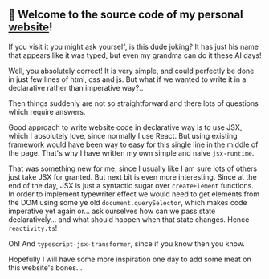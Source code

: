 ## 👋 Welcome to the source code of my personal [website](https://olehlutsenko.com)!

If you visit it you might ask yourself, is this dude joking? It has just his name that appears like it was typed, but even my grandma can do it these AI days! 

Well, you absolutely correct! It is very simple, and could perfectly be done in just few lines of html, css and js. But what if we wanted to write it in a declarative rather than imperative way?.. 

Then things suddenly are not so straightforward and there lots of questions which require answers. 

Good approach to write website code in declarative way is to use JSX, which I absolutely love, since normally I use React. But using existing framework would have been way to easy for this single line in the middle of the page. That's why I have written my own simple and naive `jsx-runtime`. 

That was something new for me, since I usually like I am sure lots of others just take JSX for granted. But next bit is even more interesting. Since at the end of the day, JSX is just a syntactic sugar over `createElement` functions. In order to implement typewriter effect we would need to get elements from the DOM using some ye old `document.querySelector`, which makes code imperative yet again or... ask ourselves how can we pass state declaratively... and what should happen when that state changes. Hence `reactivity.ts`! 

Oh! And `typescript-jsx-transformer`, since if you know then you know. 

Hopefully I will have some more inspiration one day to add some meat on this website's bones...